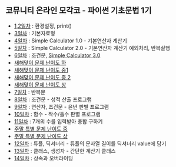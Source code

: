 ## 코뮤니티 온라인 모각코 - 파이썬 기초문법 1기

- [1,2일차](day-02.py) : 환경설정, print()
- [3일차](day-03.py) : 기본자료형
- [4일차](day-04.py) : Simple Calculator 1.0 - 기본연산자 계산기 
- [5일차](day-05.py) : Simple Calculator 2.0 - 기본연산자 계산기 예외처리, 반복실행
- [6일차](day-06.py) : 조건문, [Simple Calculator 3.0](simple-calculator-3.py)
- [새해맞이 문제 난이도 하](new-years-easy.py)
- [새해맞이 문제 난이도 중1](new-years-medium-1.py)
- [새해맞이 문제 난이도 중 2](new-years-medium-2.py)
- [새해맞이 문제 난이도 상](new-years-hard.py)
- [7일차](day-07.py) : 반복문
- [8일차](day-08.py) : 조건문 - 성적 산출 프로그램
- [9일차](day-09.py) : 연산자, 조건문 - 윤년 판별 프로그램
- [10일차](day-10.py) : 함수 - 짝수/홀수 판별 프로그램
- [11일차](day-11.py) : 7개의 수를 입력받아 총합 구하기
- [주말 특별 문제 난이도 중](weekend-medium.py)
- [주말 특별 문제 난이도 상](weekend-hard.py)
- [12일차](day-12.py) : 튜플, 딕셔너리 - 튜플의 문자열 길이를 딕셔너리 value에 담기
- [13일차](day-13.py) : 클래스, 생성자 - 간단한 계산기 클래스
- [14일차](day-14.py) : 상속과 오버라이딩